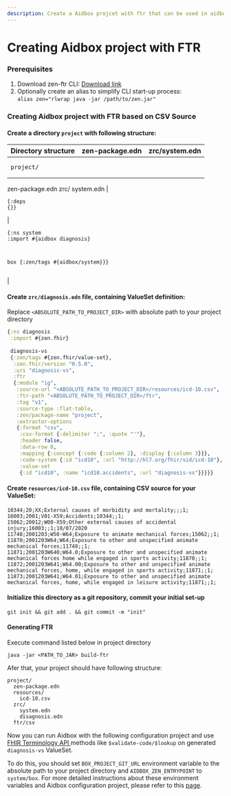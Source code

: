 ```yaml
---
description: Create a Aidbox projcet with ftr that can be used in aidbox
---
```


# Creating Aidbox project with FTR

### Prerequisites

1. Download zen-ftr CLI: [Download link](https://github.com/HealthSamurai/ftr/releases/download/0.0.1-3/zen.jar)
2. Optionally create an alias to simplify CLI start-up process:\
   `alias zen="rlwrap java -jar /path/to/zen.jar"`

### Creating Aidbox project with FTR based on CSV Source

#### Create a directory `project` with following structure:

| Directory structure                                                      | zen-package.edn                                                                  | zrc/system.edn                                                                                                                                       |
| ------------------------------------------------------------------------ | -------------------------------------------------------------------------------- | ---------------------------------------------------------------------------------------------------------------------------------------------------- |
| <pre><code>project/
  zen-package.edn
  zrc/
    system.edn</code></pre> | <pre class="language-clojure"><code class="lang-clojure">{:deps {}}</code></pre> | <pre class="language-clojure"><code class="lang-clojure">{:ns system
 :import #{aidbox diagnosis}
 
 box
 {:zen/tags #{aidbox/system}}}</code></pre> |

#### Create `zrc/diagnosis.edn` file, containing ValueSet definition:

Replace `<ABSOLUTE_PATH_TO_PROJECT_DIR>` with absolute path to your project directory

```clojure
{:ns diagnosis
 :import #{zen.fhir}
 
 diagnosis-vs
 {:zen/tags #{zen.fhir/value-set},
  :zen.fhir/version "0.5.0",
  :uri "diagnosis-vs",
  :ftr
  {:module "ig",
   :source-url "<ABSOLUTE_PATH_TO_PROJECT_DIR>/resources/icd-10.csv",
   :ftr-path "<ABSOLUTE_PATH_TO_PROJECT_DIR>/ftr",
   :tag "v1",
   :source-type :flat-table,
   :zen/package-name "project",
   :extractor-options
   {:format "csv",
    :csv-format {:delimiter ";", :quote "'"},
    :header false,
    :data-row 0,
    :mapping {:concept {:code {:column 2}, :display {:column 3}}},
    :code-system {:id "icd10", :url "http://hl7.org/fhir/sid/icd-10"},
    :value-set
    {:id "icd10", :name "icd10.accidents", :url "diagnosis-vs"}}}}}

```

#### Create `resources/icd-10.csv` file, containing CSV source for your ValueSet:

```csv
10344;20;XX;External causes of morbidity and mortality;;;1;
16003;2001;V01-X59;Accidents;10344;;1;
15062;20012;W00-X59;Other external causes of accidental injury;16003;;1;10/07/2020
11748;2001203;W50-W64;Exposure to animate mechanical forces;15062;;1;
11870;2001203W64;W64;Exposure to other and unspecified animate mechanical forces;11748;;1;
11871;2001203W640;W64.0;Exposure to other and unspecified animate mechanical forces home while engaged in sports activity;11870;;1;
11872;2001203W641;W64.00;Exposure to other and unspecified animate mechanical forces, home, while engaged in sports activity;11871;;1;
11873;2001203W641;W64.01;Exposure to other and unspecified animate mechanical forces, home, while engaged in leisure activity;11871;;1;
```

#### Initialize this directory as a git repository, commit your initial set-up

```
git init && git add . && git commit -m "init"
```

#### Generating FTR

Execute command listed below in project directory

```
java -jar <PATH_TO_JAR> build-ftr
```

Afer that, your project should have following structure:

```
project/
  zen-package.edn
  resources/
    icd-10.csv
  zrc/
    system.edn
    disagnosis.edn
  ftr/csv
```

Now you can run Aidbox with the following configuration project and use [FHIR Terminology API ](../valueset/)methods like `$validate-code/$lookup` on generated `diagnosis-vs` ValueSet.&#x20;

To do this, you should set `BOX_PROJECT_GIT_URL` environment variable to the absolute path to your project directory and `AIDBOX_ZEN_ENTRYPOINT` to `system/box`. For more detailed instructions about these environment variables and Aidbox configuration project, please refer to this [page](../../getting-started/run-aidbox-locally-with-docker/).
